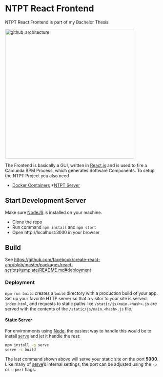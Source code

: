 # NTPT React Frontend

NTPT React Frontend is part of my Bachelor Thesis.

<img width="423" alt="github_architecture" src="https://user-images.githubusercontent.com/18348827/35306966-c96738ca-00a0-11e8-8c0e-c8e3e097222d.png">

The Frontend is basically a GUI, written in [React.js](https://reactjs.org/) and is used to fire a Camunda BPM Process, which generates Software Components. To setup the NTPT Project you also need
* [Docker Containers](https://github.com/stegerpa/ntpt_docker_compose)
*[NTPT Server](https://github.com/stegerpa/ntpt_camunda_server)

## Start Development Server
Make sure [NodeJS](https://nodejs.org/en/) is installed on your machine.
* Clone the repo
* Run command `npm install` and `npm start`
* Open http://localhost:3000 in your browser

## Build
See https://github.com/facebook/create-react-app/blob/master/packages/react-scripts/template/README.md#deployment

### Deployment

`npm run build` creates a `build` directory with a production build of your app. Set up your favorite HTTP server so that a visitor to your site is served `index.html`, and requests to static paths like `/static/js/main.<hash>.js` are served with the contents of the `/static/js/main.<hash>.js` file.

#### Static Server

For environments using [Node](https://nodejs.org/), the easiest way to handle this would be to install [serve](https://github.com/zeit/serve) and let it handle the rest:

```sh
npm install -g serve
serve -s build
```

The last command shown above will serve your static site on the port **5000**. Like many of [serve](https://github.com/zeit/serve)’s internal settings, the port can be adjusted using the `-p` or `--port` flags.
